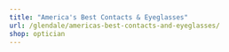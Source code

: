 ```yaml
---
title: "America's Best Contacts & Eyeglasses"
url: /glendale/americas-best-contacts-and-eyeglasses/
shop: optician
---
```

